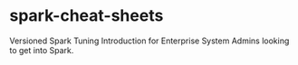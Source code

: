 # spark-cheat-sheets
Versioned Spark Tuning Introduction for Enterprise System Admins looking to get into Spark.
